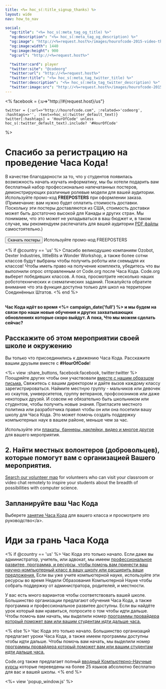 ```yaml
---
title: <%= hoc_s(:title_signup_thanks) %>
layout: wide
nav: how_to_nav

social:
  "og:title": "<%= hoc_s(:meta_tag_og_title) %>"
  "og:description": "<%= hoc_s(:meta_tag_og_description) %>"
  "og:image": "http://<%=request.host%>/images/hourofcode-2015-video-thumbnail.png"
  "og:image:width": 1440
  "og:image:height": 900
  "og:url": "http://<%=request.host%>"

  "twitter:card": player
  "twitter:site": "@codeorg"
  "twitter:url": "http://<%=request.host%>"
  "twitter:title": "<%= hoc_s(:meta_tag_twitter_title) %>"
  "twitter:description": "<%= hoc_s(:meta_tag_twitter_description) %>"
  "twitter:image:src": "http://<%=request.host%>/images/hourofcode-2015-video-thumbnail.png"
---
```

<%
    facebook = {:u=>"http://#{request.host}/us"}

    twitter = {:url=>"http://hourofcode.com", :related=>'codeorg', :hashtags=>'', :text=>hoc_s(:twitter_default_text)}
    twitter[:hashtags] = 'HourOfCode' unless hoc_s(:twitter_default_text).include? '#HourOfCode'
%>

# Спасибо за регистрацию на проведение Часа Кода!

В качестве благодарности за то, что у студентов появилась возможность начать изучать информатику, мы бы хотели подарить вам бесплатный набор профессионально напечатанных постеров, демонстрирующих различные ролевые модели для вашей аудитории. Используйте промо-код **FREEPOSTERS** при оформлении заказа. (Примечание: вам нужно будет оплатить стоимость доставки. Поскольку эти постеры доставляются из США, стоимость доставки может быть достаточно высокой для Канады и других стран. Мы понимаем, что это может не укладываться в ваш бюджет и, в таком случае, мы рекомендуем распечатать для вашей аудитории [PDF файлы](https://code.org/inspire) самостоятельно.)  
<br /> [<button>Скачать постеры</button>](https://store.code.org/products/code-org-posters-set-of-12) Используйте промо-код FREEPOSTERS

<% if @country == 'us' %> Спасибо великодушию компаниям Ozobot, Dexter Industries, littleBits и Wonder Workshop, а также более сотни классов будут выбраны чтобы получить роботы или схемыдля их классов! Чтобы иметь право на получение комплекта, убедитесь что вы выполнили опрос отправленным от Code.org после Часа Кода. Code.org выберет победивших классов. А пока, просмотрите несколько наших робототехнических и схематических заданий. Пожалуйста обратите внимание что эта функция доступна только для школ на территории Соединённых Штатов. <% end %>

<br /> **Час Кода идёт во время <%= campaign_date('full') %> и мы будем на связи про наши новые обучения и других захватывающих обновлениях которые скоро выйдут. А пока, Что мы можем сделать сейчас?**

## Расскажите об этом мероприятии своей школе и окружению

Вы только что присоединились к движению Часа Кода. Расскажите вашим друзьям вместе с **#HourOfCode**!

<%= view :share_buttons, facebook:facebook, twitter:twitter %> <br /> Поощряйте других чтобы они участвовали [вместе с нашим образцом письма.](<%= resolve_url('/promote/resources#sample-emails') %>) Свяжитесь с вашим директором и дайте вызов каждому классу зарегистрироваться. Наймите местную группу - мальчиков или девочек из скаутов, университетов, группу ветеранов, профсоюзников или даже некоторых друзей. И совсем не обязательно быть школьником или студентом, чтобы получить новые знания. Пригласите местного политика или разработчика правил чтобы он или она посетили вашу школу для Часа Кода. Это может помочь создать поддержку компьютерных наук в вашем районе, меньше чем за час.

Используйте эти [плакаты, баннеры, наклейки, видео и многое другое](<%= resolve_url('/promote/resources') %>) для вашего мероприятия.

## 2. Найти местных волонтеров (добровольцев), которые помогут вам с организацией Вашего мероприятия.

[Search our volunteer map](<%= codeorg_url('/volunteer/local') %>) for volunteers who can visit your classroom or video chat remotely to inspire your students about the breadth of possibilities with computer science.

## Запланируйте ваш Час Кода

Выберете [занятие Часа Кода](https://hourofcode.com/learn) для вашего класса и просмотрите это руководство</а>.</p> 

# Иди за грань Часа Кода

<% if @country == 'us' %> Час Кода это только начало. Если даже вы администратор, учитель, или адвокат, мы имеем [ профессиональное развитее, программа, и ресурсы, чтобы помочь вам принести ваш научно-компьютерный класс в вашу школу или расширить ваши предложения.](https://code.org/yourschool) Если вы уже учите компьютерной науке, используйте эти ресурсы во время Недели Образования Компьютерной Науке чтобы собрать поддержку от администратора, родителей, и местности.

У вас есть много вариантов чтобы соответствовать вашей школе. Большинство организации предлагают обучения Часа Кода, а также программа и профессиональное развитее доступны. Если вы найдёте урок который вам нравиться, попросите о том чтобы идти дальше. Чтобы помочь вам начать, мы выделили номер [программы провайдера который поможет вам или вашим студентам идти дальше часа.](https://hourofcode.com/beyond)

<% else %> Час Кода это только начало. Большинство организаций предлагает уроки Часа Кода, а также имеем программы доступны чтобы идти дальше. Чтобы помочь вам начать, мы выделили номер [программы провайдера который поможет вам или вашим студентам идти дальше часа.](https://hourofcode.com/beyond)

Code.org также предлагает полный [вводный Компьютерно-Научные курсы](https://code.org/educate/curriculum/cs-fundamentals-international) которые переведены на более 25 языков абсолютно бесплатно для вас и вашей школы. <% end %>

<%= view 'popup_window.js' %>